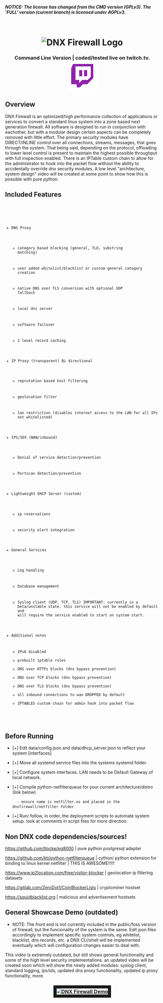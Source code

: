 <h5>NOTICE: The license has changed from the CMD version (GPLv3). The 'FULL' version (current branch) is licensed under AGPLv3.</h5>

<h1 align="center">
	<br>
	<img src="https://github.com/DOWRIGHTTV/dnxfirewall-cmd/blob/master/utils/dnxlogo_v2.png" alt="DNX Firewall Logo">
	<br>
</h1>

<h3 align="center">
	Command Line Version | coded/tested live on twitch.tv.
	<br>
	<a href="https://www.twitch.tv/dowright" target="_blank">
		<img src="https://github.com/ProHackTech/DNX-FWALL-CMD/blob/master/Readme_Social/twitch.png" alt="DOWRIGHTTV" />
	</a>
</h3>

<h2>Overview</h2>

DNX Firewall is an optimized/high performance collection of applications or services to convert a standard linux system
into a zone based next generation firewall. All software is designed to run in conjunction with eachother, but with a modular 
design certain aspects can be completely removed with little effort. The primary security modules have DIRECT/INLINE control 
over all connections, streams, messages, that goes through the system. That being said, depending on the protocol, offloading
to lower level control is present to maintain the highest possible throughput with full inspection enabled. There is an IPTable
custom chain to allow for the administrator to hook into the packet flow without the ability to accidentally override dnx security
modules. A low level "architecture, system design" video will be created at some point to show how this is possible with pure python.

<h2>Included Features</h2>

<code>
	
- DNS Proxy
	
   - category based blocking (general, TLD, substring matching)
    
   - user added whitelist/blacklist or custom general category creation
    
   - native DNS over TLS conversion with optional UDP fallback
    
   - local dns server
    
   - software failover
    
   - 2 level record caching
    
- IP Proxy (transparent) Bi directional

   - reprutation based host filtering

   - geolocation filter

   - lan restriction (disables internet access to the LAN for all IPs not whitelisted)
    
- IPS/IDS (WAN/inbound)

   - Denial of service detection/prevention

   - Portscan detection/prevention

- Lightweight DHCP Server (custom)

   - ip reservations

   - security alert integration

- General Services

   - Log handling

   - Database management

   - Syslog client (UDP, TCP, TLS) IMPORTANT: currently in a beta/unstable state.
this service will not be enabled by default and will require the service enabled to start on system start.
    
- Additional notes
   - IPv6 disabled
   - prebuilt iptable rules
   - DNS over HTTPs blocks (dns bypass prevention)
   - DNS over TCP blocks (dns bypass prevention)
   - DNS over TLS blocks (dns bypass prevention)
   - all inbound connections to wan DROPPED by default
   - IPTABLES custom chain for admin hook into packet flow
    
</code>

<h2>Before Running</h2>

- [+] Edit data/config.json and data/dhcp_server.json to reflect your system [interfaces]

- [+] Move all systemd service files into the systems systemd folder.

- [+] Configure system interfaces. LAN needs to be Default Gateway of local network.

- [+] Compile python-netfilterqueue for your current architecture/distro (link below)
        
        - ensure name is netfilter.so and placed in the dnxfirewall/netfilter folder

- [+] Run/ follow, in order, the deployment scripts to automate system setup. look at comments in script files 
for more direction.

<h2>Non DNX code dependencies/sources!</h2>

https://github.com/tlocke/pg8000 | pure python postgresql adapter

https://github.com/kti/python-netfilterqueue | cython/ python extension for binding to linux kernel netfilter | THIS IS AWESOME!!!!!

https://www.ip2location.com/free/visitor-blocker | geolocation ip filtering datasets

https://gitlab.com/ZeroDot1/CoinBlockerLists | cryptominer hostset

https://squidblacklist.org | malicious and advertisement hostsets

<h2>General Showcase Demo (outdated)</h2>

- NOTE: The front end is not currently included in the public/foss version of firewall, but the funcionality of the system 
is the same. Edit json files accordingly to implement specific system controls, eg whitelist, blacklist, dns records, etc. 
a DNX CLI/shell will be implemented eventually which will configuration changes easier to deal with.

This video is extremely outdated, but still shows general functionality and some of the high level security implementations. 
an updated video will be created soon which will show the newly added modules: syslog client, standard logging, ips/ids, 
updated dns proxy functionality, updated ip proxy functionality, more.

<h3 align="center">
	<a href="http://www.youtube.com/watch?feature=player_embedded&v=6NvRXlNjpOc" target="_blank">
		<img src="http://img.youtube.com/vi/6NvRXlNjpOc/0.jpg" alt="DNX Firewall Demo" width="480" height="360" border="10" />
	</a>
</h3>
